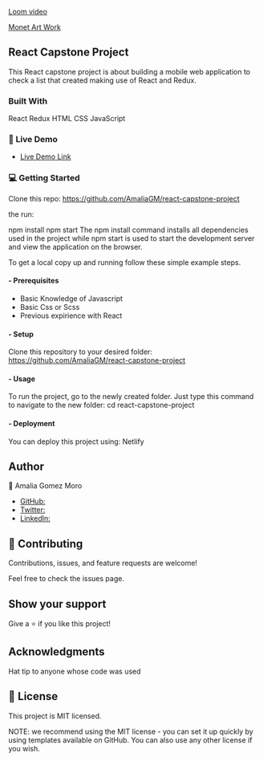 [Loom video](https://www.loom.com/share/f9e244b365974c45b1271b7401816001)

[Monet Art Work](https://jazzy-faloodeh-b9e7d8.netlify.app/)

## React Capstone Project
This React capstone project is about building a mobile web application to check a list that created making use of React and Redux.

### Built With
React
Redux
HTML 
CSS 
JavaScript 

### 🚀 Live Demo <a name="live-demo"></a>

- [Live Demo Link](https://jazzy-faloodeh-b9e7d8.netlify.app/)

### 💻 Getting Started <a name="getting-started"></a>
Clone this repo: https://github.com/AmaliaGM/react-capstone-project

the run:

npm install
npm start
The npm install command installs all dependencies used in the project while npm start is used to start the development server and view the application on the browser.

To get a local copy up and running follow these simple example steps.

#### - Prerequisites
- Basic Knowledge of Javascript
- Basic Css or Scss
- Previous expirience with React


#### - Setup

Clone this repository to your desired folder:
https://github.com/AmaliaGM/react-capstone-project

#### - Usage

To run the project, go to the newly created folder. Just type this command to navigate to the new folder:
cd react-capstone-project

#### - Deployment

You can deploy this project using:
Netlify

## Author
👤 Amalia Gomez Moro

- [GitHub:](https://github.com/AmaliaGM)
- [Twitter:](https://twitter.com/AmaliaGomezMoro)
- [LinkedIn:](https://www.linkedin.com/in/maria-amalia-gomez-moro)

## 🤝 Contributing
Contributions, issues, and feature requests are welcome!

Feel free to check the issues page.

## Show your support
Give a ⭐️ if you like this project!

## Acknowledgments
Hat tip to anyone whose code was used

## 📝 License
This project is MIT licensed.

NOTE: we recommend using the MIT license - you can set it up quickly by using templates available on GitHub. You can also use any other license if you wish.
